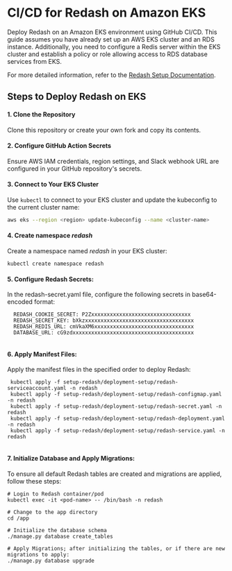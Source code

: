# CI/CD for Redash on Amazon EKS

Deploy Redash on an Amazon EKS environment using GitHub CI/CD. This guide assumes you have already set up an AWS EKS cluster and an RDS instance. Additionally, you need to configure a Redis server within the EKS cluster and establish a policy or role allowing access to RDS database services from EKS.

For more detailed information, refer to the [Redash Setup Documentation](https://redash.io/help/open-source/setup/).

## Steps to Deploy Redash on EKS

#### 1. Clone the Repository

   Clone this repository or create your own fork and copy its contents.

#### 2. Configure GitHub Action Secrets

   Ensure AWS IAM credentials, region settings, and Slack webhook URL are configured in your GitHub repository's secrets.

#### 3. Connect to Your EKS Cluster

   Use `kubectl` to connect to your EKS cluster and update the kubeconfig to the current cluster name:
   
   ```bash
   aws eks --region <region> update-kubeconfig --name <cluster-name>
   ```
#### 4. Create namespace *redash*

Create a namespace named *redash* in your EKS cluster:


   ```
   kubectl create namespace redash
   
   ```
   
#### 5. Configure Redash Secrets: 
  In the redash-secret.yaml file, configure the following secrets in base64-encoded format:

   ```
     REDASH_COOKIE_SECRET: P2Zxxxxxxxxxxxxxxxxxxxxxxxxxxxxxxxx
     REDASH_SECRET_KEY: bXkzxxxxxxxxxxxxxxxxxxxxxxxxxxxxxxxxxxx
     REDASH_REDIS_URL: cmVkaXM6xxxxxxxxxxxxxxxxxxxxxxxxxxxxxxxx
     DATABASE_URL: cG9zdxxxxxxxxxxxxxxxxxxxxxxxxxxxxxxxxxxxxxxx
      
   ```
#### 6. Apply Manifest Files:
  Apply the manifest files in the specified order to deploy Redash:
   ```
    kubectl apply -f setup-redash/deployment-setup/redash-serviceaccount.yaml -n redash
    kubectl apply -f setup-redash/deployment-setup/redash-configmap.yaml -n redash
    kubectl apply -f setup-redash/deployment-setup/redash-secret.yaml -n redash
    kubectl apply -f setup-redash/deployment-setup/redash-deployment.yaml -n redash
    kubectl apply -f setup-redash/deployment-setup/redash-service.yaml -n redash
  
  
   ```
#### 7. Initialize Database and Apply Migrations:
   To ensure all default Redash tables are created and migrations are applied, follow these steps:
   ```
   # Login to Redash container/pod
   kubectl exec -it <pod-name> -- /bin/bash -n redash
   
   # Change to the app directory
   cd /app
   
   # Initialize the database schema
   ./manage.py database create_tables
   
   # Apply Migrations; after initializing the tables, or if there are new migrations to apply:
   ./manage.py database upgrade
   ```
 
   

       


   ```
